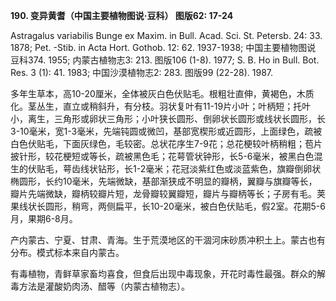 **190. 变异黄耆（中国主要植物图说·豆科） 图版62: 17-24**

Astragalus variabilis Bunge ex Maxim. in Bull. Acad. Sci. St. Petersb. 24: 33. 1878; Pet. -Stib. in Acta Hort. Gothob. 12: 62. 1937-1938; 中国主要植物图说 豆科374. 1955; 内蒙古植物志3: 213. 图版106 (1-8). 1977; S. B. Ho in Bull. Bot. Res. 3 (1): 41. 1983; 中国沙漠植物志2: 283. 图版99 (22-28). 1987.

多年生草本，高10-20厘米，全体被灰白色伏贴毛。根粗壮直伸，黄褐色，木质化。茎丛生，直立或稍斜升，有分枝。羽状复叶有11-19片小叶；叶柄短；托叶小，离生，三角形或卵状三角形；小叶狭长圆形、倒卵状长圆形或线状长圆形，长3-10毫米，宽1-3毫米，先端钝圆或微凹，基部宽楔形或近圆形，上面绿色，疏被白色伏贴毛，下面灰绿色，毛较密。总状花序生7-9花；总花梗较叶柄稍粗；苞片披针形，较花梗短或等长，疏被黑色毛；花萼管状钟形，长5-6毫米，被黑白色混生的伏贴毛，萼齿线状钻形，长1-2毫米；花冠淡紫红色或淡蓝紫色，旗瓣倒卵状椭圆形，长约10毫米，先端微缺，基部渐狭成不明显的瓣柄，翼瓣与旗瓣等长，瓣片先端微缺，瓣柄较瓣片短，龙骨瓣较翼瓣短，瓣片与瓣柄等长；子房有毛。荚果线状长圆形，稍弯，两侧扁平，长10-20毫米，被白色伏贴毛，假2室。花期5-6月，果期6-8月。

产内蒙古、宁夏、甘肃、青海。生于荒漠地区的干涸河床砂质冲积土上。蒙古也有分布。模式标本来自内蒙古。

有毒植物，青鲜草家畜均喜食，但食后出现中毒现象，开花时毒性最强。群众的解毒方法是灌酸奶肉汤、醋等（内蒙古植物志）。
